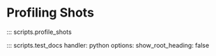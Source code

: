 # Profiling Shots
::: scripts.profile_shots


::: scripts.test_docs
    handler: python
    options:
      show_root_heading: false